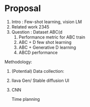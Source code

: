 # Proposal

1. Intro : Few-shot learning, vision LM
2. Related work 2345
3. Question : Dataset ABC(d 
   1. Performance metric for ABC train
   2. ABC + D few shot learning
   3.  ABC + Generative D learning
   4. ABCD performance

Methodology:

1. (Potential) Data collection:

2. llava Gen/ Stable diffusion UI

3. CNN

   Time planning

   





